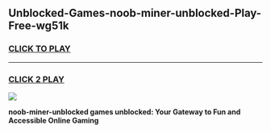 
## Unblocked-Games-noob-miner-unblocked-Play-Free-wg51k
<h3>
<a href="https://premium76.site?title=noob-miner-unblocked&ref=18A1">CLICK TO PLAY</a></h3>
<hr>

<h3>
<a href="https://premium76.site?title=noob-miner-unblocked&ref=18A1">CLICK 2 PLAY</a>
  
</h3>

<a href="https://premium76.site?title=noob-miner-unblocked&ref=18A1"><img src="https://clearcache.store/games.png"></a>


**noob-miner-unblocked games unblocked: Your Gateway to Fun and Accessible Online Gaming**
